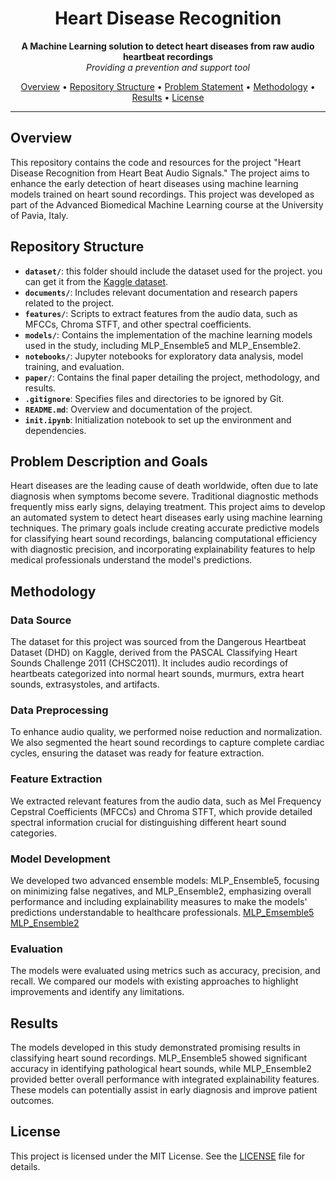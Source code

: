 <h1 align="center">Heart Disease Recognition</h1>

<p align="center">
  <b>A Machine Learning solution to detect heart diseases from raw audio heartbeat recordings</b>
  <br>
  <i>Providing a prevention and support tool</i>
</p>

<p align="center">
  <a href="#overview">Overview</a> •
  <a href="#repository-structure">Repository Structure</a> •
  <a href="#problem-description-and-goals">Problem Statement</a> •
  <a href="#methodology">Methodology</a> •
  <a href="#results">Results</a> •
  <a href="#license">License</a>
</p>

---

## Overview

This repository contains the code and resources for the project "Heart Disease Recognition from Heart Beat Audio Signals." The project aims to enhance the early detection of heart diseases using machine learning models trained on heart sound recordings. This project was developed as part of the Advanced Biomedical Machine Learning course at the University of Pavia, Italy.

## Repository Structure

- **`dataset/`**: this folder should include the dataset used for the project. you can get it from the [Kaggle dataset](https://www.kaggle.com/datasets/mersico/dangerous-heartbeat-dataset-dhd/code).
- **`documents/`**: Includes relevant documentation and research papers related to the project.
- **`features/`**: Scripts to extract features from the audio data, such as MFCCs, Chroma STFT, and other spectral coefficients.
- **`models/`**: Contains the implementation of the machine learning models used in the study, including MLP_Ensemble5 and MLP_Ensemble2.
- **`notebooks/`**: Jupyter notebooks for exploratory data analysis, model training, and evaluation.
- **`paper/`**: Contains the final paper detailing the project, methodology, and results.
- **`.gitignore`**: Specifies files and directories to be ignored by Git.
- **`README.md`**: Overview and documentation of the project.
- **`init.ipynb`**: Initialization notebook to set up the environment and dependencies.

## Problem Description and Goals

Heart diseases are the leading cause of death worldwide, often due to late diagnosis when symptoms become severe. Traditional diagnostic methods frequently miss early signs, delaying treatment. This project aims to develop an automated system to detect heart diseases early using machine learning techniques. The primary goals include creating accurate predictive models for classifying heart sound recordings, balancing computational efficiency with diagnostic precision, and incorporating explainability features to help medical professionals understand the model's predictions.

## Methodology

### Data Source

The dataset for this project was sourced from the Dangerous Heartbeat Dataset (DHD) on Kaggle, derived from the PASCAL Classifying Heart Sounds Challenge 2011 (CHSC2011). It includes audio recordings of heartbeats categorized into normal heart sounds, murmurs, extra heart sounds, extrasystoles, and artifacts.

### Data Preprocessing

To enhance audio quality, we performed noise reduction and normalization. We also segmented the heart sound recordings to capture complete cardiac cycles, ensuring the dataset was ready for feature extraction.

### Feature Extraction

We extracted relevant features from the audio data, such as Mel Frequency Cepstral Coefficients (MFCCs) and Chroma STFT, which provide detailed spectral information crucial for distinguishing different heart sound categories.

### Model Development

We developed two advanced ensemble models: MLP_Ensemble5, focusing on minimizing false negatives, and MLP_Ensemble2, emphasizing overall performance and including explainability measures to make the models' predictions understandable to healthcare professionals.
[MLP_Emsemble5](paper/images/MLP_Ensemble5.png)
[MLP_Ensemble2](paper/images/MLP_Ensemble2.png)

### Evaluation

The models were evaluated using metrics such as accuracy, precision, and recall. We compared our models with existing approaches to highlight improvements and identify any limitations.

## Results

The models developed in this study demonstrated promising results in classifying heart sound recordings. MLP_Ensemble5 showed significant accuracy in identifying pathological heart sounds, while MLP_Ensemble2 provided better overall performance with integrated explainability features. These models can potentially assist in early diagnosis and improve patient outcomes.

## License

This project is licensed under the MIT License. See the [LICENSE](LICENSE) file for details.
